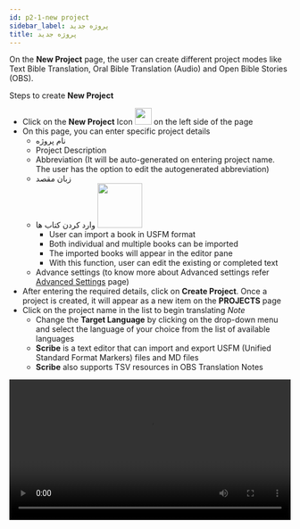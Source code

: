 ```yaml
---
id: p2-1-new project
sidebar_label: پروژه جدید
title: پروژه جدید
---
```


On the **New Project** page, the user can create different project modes like Text Bible Translation, Oral Bible Translation (Audio) and Open Bible Stories (OBS).

Steps to create **New Project**
- Click on the **New Project** Icon  <img src="/autographaAssetsV2/how-to/new-project.png" width="30px" alt="" />  on the left side of the page
- On this page, you can enter specific project details
  - نام پروژه
  - Project Description
  - Abbreviation (It will be auto-generated on entering project name. The user has the option to edit the autogenerated abbreviation)
  - زبان مقصد
  - وارد کردن کتاب ها <img src="/assets/importicc.png" width="80px" alt="" />
      - User can import a book in USFM format
      - Both individual and multiple books can be imported
      - The imported books will appear in the editor pane
      - With this function, user can edit the existing or completed text
  - Advance settings (to know more about Advanced settings refer [Advanced Settings](./p2-2-advanced%20settings.md) page)
- After entering the required details, click on **Create Project**. Once a project is created, it will appear as a new item on the **PROJECTS** page
- Click on the project name in the list to begin translating *Note*
  - Change the **Target Language** by clicking on the drop-down menu and select the language of your choice from the list of available languages
  - **Scribe** is a text editor that can import and export USFM (Unified Standard Format Markers) files and MD files
  - **Scribe** also supports TSV resources in OBS Translation Notes


<video controls src="/assets/creating-project.mov" width="100%" type="video/mov">

<h2> To add a new language </h2>

If the desired language isn't listed in the target language drop-down menu, the user can still create the project in that language.

**Steps to add a new language**

- Click on the plus sign <img src="/assets/plusicc.png" width="20px" alt="" />
- A dialogue box with the option to add the new language appears
- Add the **Language Name** and **Language Code**
- Choose the script direction **(RTL or LTR)**
- Click the **CREATE** button

<video controls src="/assets/adding-new-language.mov" width="100%" type="video/mov">


    
       